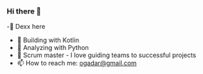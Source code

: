 ### Hi there 👋
-👀 Dexx here
- 🔭 Building with Kotlin 
- 🌱 Analyzing with Python
- 👯 Scrum master - I love guiding teams to successful projects
- 📫 How to reach me: ogadar@gmail.com

